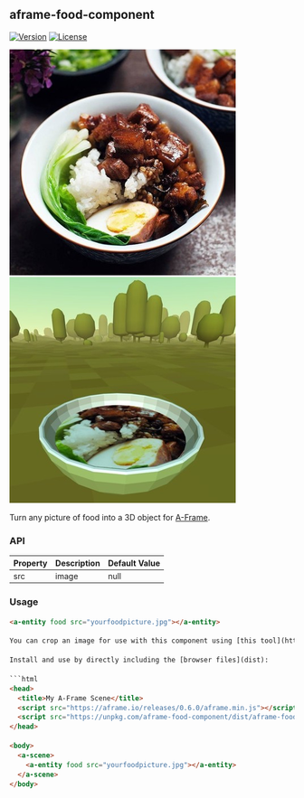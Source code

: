 ## aframe-food-component

[![Version](http://img.shields.io/npm/v/aframe-food-component.svg?style=flat-square)](https://npmjs.org/package/aframe-food-component)
[![License](http://img.shields.io/npm/l/aframe-food-component.svg?style=flat-square)](https://npmjs.org/package/aframe-food-component)

![](food_original.jpg) ![](food_vr.jpg)

Turn any picture of food into a 3D object for [A-Frame](https://aframe.io).

### API

| Property | Description | Default Value |
| -------- | ----------- | ------------- |
|   src    |    image    |     null      |

### Usage

```html
<a-entity food src="yourfoodpicture.jpg"></a-entity>

You can crop an image for use with this component using [this tool](https://banada.github.io/webvr/aframe-food-component)

Install and use by directly including the [browser files](dist):

```html
<head>
  <title>My A-Frame Scene</title>
  <script src="https://aframe.io/releases/0.6.0/aframe.min.js"></script>
  <script src="https://unpkg.com/aframe-food-component/dist/aframe-food-component.min.js"></script>
</head>

<body>
  <a-scene>
    <a-entity food src="yourfoodpicture.jpg"></a-entity>
  </a-scene>
</body>
```

